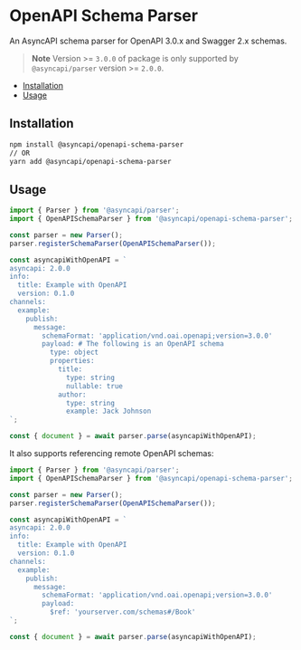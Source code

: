 # OpenAPI Schema Parser

An AsyncAPI schema parser for OpenAPI 3.0.x and Swagger 2.x schemas.

> **Note**
> Version >= `3.0.0` of package is only supported by `@asyncapi/parser` version >= `2.0.0`.

<!-- toc is generated with GitHub Actions do not remove toc markers -->

<!-- toc -->

- [Installation](#installation)
- [Usage](#usage)

<!-- tocstop -->

## Installation

```bash
npm install @asyncapi/openapi-schema-parser
// OR
yarn add @asyncapi/openapi-schema-parser
```

## Usage

```ts
import { Parser } from '@asyncapi/parser';
import { OpenAPISchemaParser } from '@asyncapi/openapi-schema-parser';

const parser = new Parser();
parser.registerSchemaParser(OpenAPISchemaParser()); 

const asyncapiWithOpenAPI = `
asyncapi: 2.0.0
info:
  title: Example with OpenAPI
  version: 0.1.0
channels:
  example:
    publish:
      message:
        schemaFormat: 'application/vnd.oai.openapi;version=3.0.0'
        payload: # The following is an OpenAPI schema
          type: object
          properties:
            title:
              type: string
              nullable: true
            author:
              type: string
              example: Jack Johnson
`;

const { document } = await parser.parse(asyncapiWithOpenAPI);
```

It also supports referencing remote OpenAPI schemas:

```ts
import { Parser } from '@asyncapi/parser';
import { OpenAPISchemaParser } from '@asyncapi/openapi-schema-parser';

const parser = new Parser();
parser.registerSchemaParser(OpenAPISchemaParser()); 

const asyncapiWithOpenAPI = `
asyncapi: 2.0.0
info:
  title: Example with OpenAPI
  version: 0.1.0
channels:
  example:
    publish:
      message:
        schemaFormat: 'application/vnd.oai.openapi;version=3.0.0'
        payload:
          $ref: 'yourserver.com/schemas#/Book'
`;

const { document } = await parser.parse(asyncapiWithOpenAPI);
```
